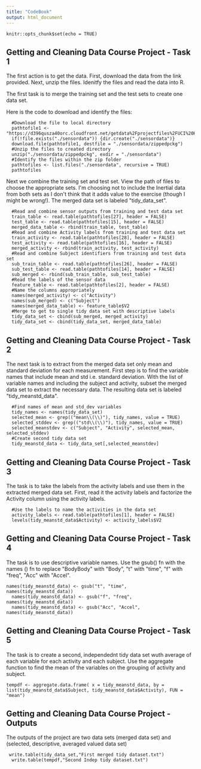 ```yaml
---
title: "CodeBook"
output: html_document
---
```


```{r setup, include=FALSE}
knitr::opts_chunk$set(echo = TRUE)
```

## Getting and Cleaning Data Course Project - Task 1

The first action is to get the data. First, download the data from the link provided. Next, unzip the files. Idenitfy the files and read the data into R.

The first task is to merge the training set and the test sets to create one data set. 

Here is the code to download and identify the files:

```{r}
  #Download the file to local directory
  pathtofile1 <- "https://d396qusza40orc.cloudfront.net/getdata%2Fprojectfiles%2FUCI%20HAR%20Dataset.zip"
  if(!file.exists("./sensordata")) {dir.create("./sensordata")}
  download.file(pathtofile1, destfile = "./sensordata/zippedpckg")
  #Unzip the files to created directory
  unzip("./sensordata/zippedpckg", exdir = "./sensordata")
  #Identify the files within the zip folder
  pathtofiles <- list.files("./sensordata", recursive = TRUE)
  pathtofiles
```

Next we combine the training set and test set. View the path of files to choose the appropriate sets.
I'm choosing not to include the Inertial data from both sets as I don't think that it adds value to the exercise (though I might be wrong!).
The merged data set is labeled "tidy_data_set".
```{r}
  #Read and combine sensor outputs from training and test data set
  train_table <- read.table(pathtofiles[27], header = FALSE)
  test_table <- read.table(pathtofiles[15], header = FALSE)
  merged_data_table <- rbind(train_table, test_table)
  #Read and combine Activity labels from training and test data set
  train_activity <- read.table(pathtofiles[28], header = FALSE)
  test_activity <- read.table(pathtofiles[16], header = FALSE)
  merged_activity <- rbind(train_activity, test_activity)
  #Read and combine Subject identifiers from training and test data set
  sub_train_table <- read.table(pathtofiles[26], header = FALSE)
  sub_test_table <- read.table(pathtofiles[14], header = FALSE)
  sub_merged <- rbind(sub_train_table, sub_test_table)
  #Read the labels of the sensor data
  feature_table <- read.table(pathtofiles[2], header = FALSE)
  #Name the columns appropriately
  names(merged_activity) <- c("Activity")
  names(sub_merged) <- c("Subject")
  names(merged_data_table) <- feature_table$V2
  #Merge to get to single tidy data set with descriptive labels
  tidy_data_set <- cbind(sub_merged, merged_activity)
  tidy_data_set <- cbind(tidy_data_set, merged_data_table)

```


## Getting and Cleaning Data Course Project - Task 2

The next task is to extract from the merged data set only mean and standard deviation for each measurement. 
First step is to find the variable names that include mean and std i.e. standard deviation. With the list of variable names and including the subject and activity, subset the merged data set to extract the necessary data. The resulting data set is labeled "tidy_meanstd_data".

```{r}
  #Find names of mean and std_dev variables
  tidy_names <- names(tidy_data_set)
  selected_mean <- grep(("mean\\(\\)"), tidy_names, value = TRUE)
  selected_stddev <- grep(("std\\(\\)"), tidy_names, value = TRUE)
  selected_meanstdev <- c("Subject", "Activity", selected_mean, selected_stddev)
  #Create second tidy data set
  tidy_meanstd_data <- tidy_data_set[,selected_meanstdev]
```


## Getting and Cleaning Data Course Project - Task 3
The task is to take the labels from the activity labels and use them in the extracted merged data set.
First, read it the activity labels and factorize the Activity column using the activity labels.
```{r}
  #Use the labels to name the activities in the data set
  activity_labels <- read.table(pathtofiles[1], header = FALSE)
  levels(tidy_meanstd_data$Activity) <- activity_labels$V2
```
## Getting and Cleaning Data Course Project - Task 4
The task is to use descriptive variable names.
Use the gsub() fn with the names () fn to replace "BodyBody" with "Body", "t" with "time", "f" with "freq", "Acc" with "Accel".
```{r}
names(tidy_meanstd_data) <- gsub("t", "time", names(tidy_meanstd_data))
  names(tidy_meanstd_data) <- gsub("f", "freq", names(tidy_meanstd_data))
  names(tidy_meanstd_data) <- gsub("Acc", "Accel", names(tidy_meanstd_data))
```

## Getting and Cleaning Data Course Project - Task 5
The task is to create a second, independednt tidy data set wuth average of each variable for each activity and each subject.
Use the aggregate function to find the mean of the variables on the grouping of activity and subject.
```{r}
tempdf <- aggregate.data.frame( x = tidy_meanstd_data, by = list(tidy_meanstd_data$Subject, tidy_meanstd_data$Activity), FUN = "mean")
```
## Getting and Cleaning Data Course Project - Outputs
The outputs of the project are two data sets (merged data set) and (selected, descriptive, averaged valued data set)
```{r}
 write.table(tidy_data_set,"First merged tidy dataset.txt")
  write.table(tempdf,"Second Indep tidy dataset.txt")
```
